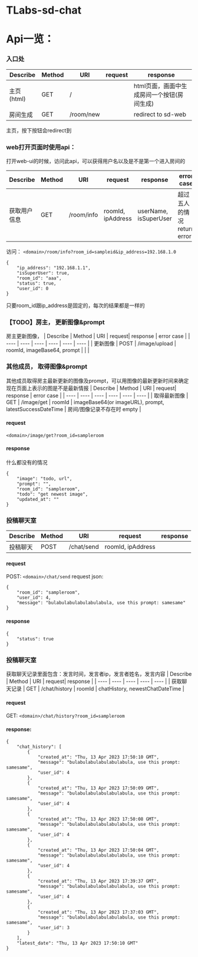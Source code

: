# TLabs-sd-chat

# Api一览：

### 入口处
| Describe |  Method  | URI | request| response |
| ---- | ---- | ---- | ---- | ---- |
| 主页(html) | GET | / |  | html页面，画面中生成房间一个按钮(房间生成) |
| 房间生成 | GET | /room/new |  | redirect to sd-web |

主页，按下按钮会redirect到


### web打开页面时使用api：

打开web-ui的时候，访问此api，可以获得用户名以及是不是第一个进入房间的

| Describe |  Method  | URI | request| response | error case |
| ---- | ---- | ---- | ---- | ---- | ---- |
| 获取用户信息 | GET | /room/info | roomId, ipAddress | userName, isSuperUser | 超过五人的情况return error |

访问： `<domain>/room/info?room_id=sampleid&ip_address=192.168.1.0`
```
{
    "ip_address": "192.168.1.1",
    "isSuperUser": true,
    "room_id": "aaa",
    "status": true,
    "user_id": 0
}
```
只要room_id跟ip_address是固定的，每次的结果都是一样的

### 【TODO】房主， 更新图像&prompt

房主更新图像，
| Describe |  Method  | URI | request| response | error case |
| ---- | ---- | ---- | ---- | ---- | ---- |
| 更新图像 | POST | /image/upload | roomId, imageBase64, prompt | | |

### 其他成员， 取得图像&prompt

其他成员取得房主最新更新的图像及prompt，可以用图像的最新更新时间来确定现在页面上表示的图是不是最新情报
| Describe |  Method  | URI | request| response | error case |
| ---- | ---- | ---- | ---- | ---- | ---- |
| 取得最新图像 | GET | /image/get | roomId | imageBase64(or imageURL), prompt, latestSuccessDateTime | 房间/图像记录不存在时 empty |

#### request
`<domain>/image/get?room_id=sampleroom`

#### response
什么都没有的情况
```
{
    "image": "todo, url",
    "prompt": "",
    "room_id": "sampleroom",
    "todo": "get newest image",
    "updated_at": ""
}
```

### 投稿聊天室
| Describe |  Method  | URI | request| response |
| ---- | ---- | ---- | ---- | ---- |
| 投稿聊天 | POST | /chat/send | roomId, ipAddress | |

#### request
POST: `<domain>/chat/send`
request json:
```
{
    "room_id": "sampleroom",
    "user_id": 4,
    "message": "bulabulabulabulabulabula, use this prompt: samesame"
}
```
#### response
```
{
    "status": true
}
```



### 投稿聊天室
获取聊天记录里面包含：发言时间，发言者ip，发言者姓名，发言内容
| Describe |  Method  | URI | request| response |
| ---- | ---- | ---- | ---- | ---- |
| 获取聊天记录 | GET | /chat/history | roomId | chatHistory, newestChatDateTime |

#### request
GET: `<domain>/chat/history?room_id=sampleroom`
#### response:
```
{
    "chat_history": [
        {
            "created_at": "Thu, 13 Apr 2023 17:50:10 GMT",
            "message": "bulabulabulabulabulabula, use this prompt: samesame",
            "user_id": 4
        },
        {
            "created_at": "Thu, 13 Apr 2023 17:50:09 GMT",
            "message": "bulabulabulabulabulabula, use this prompt: samesame",
            "user_id": 4
        },
        {
            "created_at": "Thu, 13 Apr 2023 17:50:08 GMT",
            "message": "bulabulabulabulabulabula, use this prompt: samesame",
            "user_id": 4
        },
        {
            "created_at": "Thu, 13 Apr 2023 17:50:04 GMT",
            "message": "bulabulabulabulabulabula, use this prompt: samesame",
            "user_id": 4
        },
        {
            "created_at": "Thu, 13 Apr 2023 17:39:37 GMT",
            "message": "bulabulabulabulabulabula, use this prompt: samesame",
            "user_id": 4
        },
        {
            "created_at": "Thu, 13 Apr 2023 17:37:03 GMT",
            "message": "bulabulabulabulabulabula, use this prompt: samesame",
            "user_id": 3
        }
    ],
    "latest_date": "Thu, 13 Apr 2023 17:50:10 GMT"
}
```
